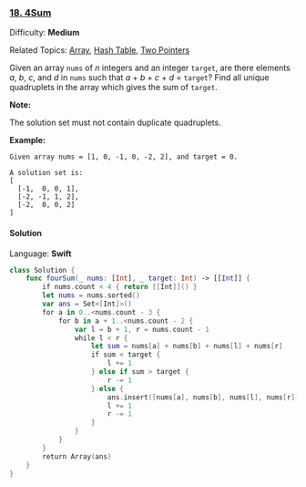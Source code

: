 ### [18\. 4Sum](https://leetcode.com/problems/4sum/)

Difficulty: **Medium**  

Related Topics: [Array](https://leetcode.com/tag/array/), [Hash Table](https://leetcode.com/tag/hash-table/), [Two Pointers](https://leetcode.com/tag/two-pointers/)


Given an array `nums` of _n_ integers and an integer `target`, are there elements _a_, _b_, _c_, and _d_ in `nums` such that _a_ + _b_ + _c_ + _d_ = `target`? Find all unique quadruplets in the array which gives the sum of `target`.

**Note:**

The solution set must not contain duplicate quadruplets.

**Example:**

```
Given array nums = [1, 0, -1, 0, -2, 2], and target = 0.

A solution set is:
[
  [-1,  0, 0, 1],
  [-2, -1, 1, 2],
  [-2,  0, 0, 2]
]
```


#### Solution

Language: **Swift**

```swift
class Solution {
    func fourSum(_ nums: [Int], _ target: Int) -> [[Int]] {
        if nums.count < 4 { return [[Int]]() }
        let nums = nums.sorted()
        var ans = Set<[Int]>()
        for a in 0..<nums.count - 3 {
            for b in a + 1..<nums.count - 2 {
                var l = b + 1, r = nums.count - 1
                while l < r {
                    let sum = nums[a] + nums[b] + nums[l] + nums[r]
                    if sum < target {
                        l += 1
                    } else if sum > target {
                        r -= 1
                    } else {
                        ans.insert([nums[a], nums[b], nums[l], nums[r]])
                        l += 1
                        r -= 1
                    }
                }
            }
        }
        return Array(ans)
    }
}
```
